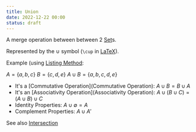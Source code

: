 ```yaml
---
title: Union
date: 2022-12-22 00:00
status: draft
---
```


A merge operation between between 2 [Set](permanent/set.md)s.

Represented by the $\cup$ symbol (`\cup` in [LaTeX](LaTeX.md)).

Example (using [Listing Method](set-listing-method.md):

$A = \{a, b, c\}$
$B = \{c, d, e\}$
$A \cup B = \{a, b, c, d, e\}$

* It's a [Commutative Operation](Commutative Operation): $A \cup B = B \cup A$
* It's an [Associativity Operation](Associativity Operation): $A \cup (B \cup C) = (A \cup B) \cup C$
* Identity Properties: $A \cup \emptyset = A$
* Complement Properties: $A \cup A'$

See also [Intersection](permanent/intersection.md)
